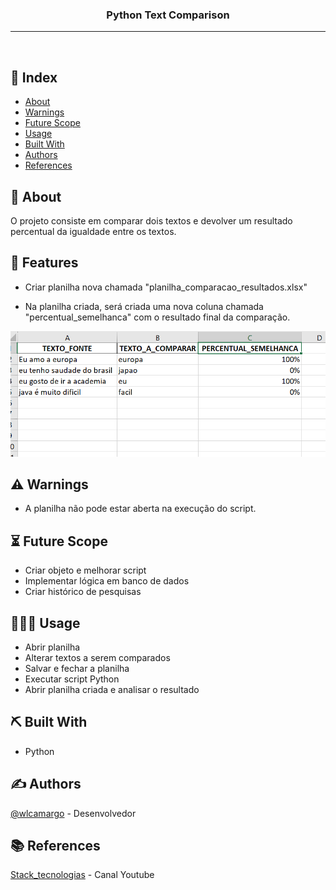 <h3 align="center">Python Text Comparison</h3>

<div align="center">
</div>

---

<p align="center"> 
    <br> 
</p>

## 📝 Index

- [About](#about)
- [Warnings](#warnings)
- [Future Scope](#future-scope)
- [Usage](#usage)
- [Built With](#built-with)
- [Authors](#authors)
- [References](#references)

## 🧐 About <a name="about"></a>

O projeto consiste em comparar dois textos e devolver um resultado percentual da igualdade entre os textos.

## 🚀 Features <a name="features"></a>
- Criar planilha nova chamada "planilha_comparacao_resultados.xlsx"

- Na planilha criada, será criada uma nova coluna chamada "percentual_semelhanca" com o resultado final da comparação.

<p align="center">
  <a href="" rel="noopener">
    <img src="https://github.com/wlcamargo/python_text_comparison/blob/main/images/planilha_comparacao_resultados.PNG" alt="Planilha">
  </a>
</p>

## ⚠️ Warnings <a name="warnings"></a>

- A planilha não pode estar aberta na execução do script.

## ⏳ Future Scope <a name="future-scope"></a>

- Criar objeto e melhorar script
- Implementar lógica em banco de dados
- Criar histórico de pesquisas

## 👨🏽‍🏫 Usage <a name="usage"></a>
- Abrir planilha
- Alterar textos a serem comparados
- Salvar e fechar a planilha
- Executar script Python
- Abrir planilha criada e analisar o resultado

## ⛏️ Built With <a name="built-with"></a>

- Python

## ✍️ Authors <a name="authors"></a>

[@wlcamargo](https://github.com/wlcamargo) - Desenvolvedor

## 📚 References <a name="references"></a>

[Stack_tecnologias](https://www.youtube.com/@Stack_tecnologias) - Canal Youtube

